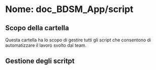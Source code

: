 Nome: doc_BDSM_App/script
========

Scopo della cartella
--------
Questa cartella ha lo scopo di gestire tutti gli script che consentono di automatizzare il lavoro svolto dal team.

Gestione degli scritpt
--------